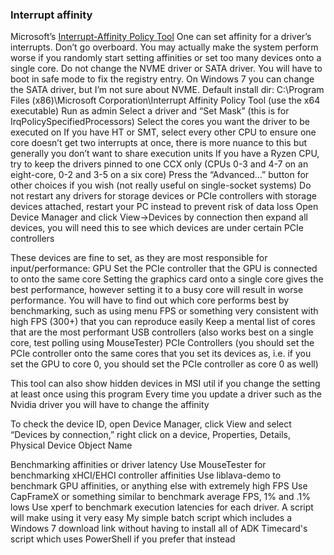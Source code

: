 ### Interrupt affinity

Microsoft’s [Interrupt-Affinity Policy Tool](https://drive.google.com/open?id=1_XHjXsWJOIoC5nu07bYQ-5padFQ5CQWI)
One can set affinity for a driver’s interrupts. Don’t go overboard. You may actually make the system perform worse if you randomly start setting affinities or set too many devices onto a single core.
Do not change the NVME driver or SATA driver. You will have to boot in safe mode to fix the registry entry. On Windows 7 you can change the SATA driver, but I’m not sure about NVME.
Default install dir: C:\Program Files (x86)\Microsoft Corporation\Interrupt Affinity Policy Tool (use the x64 executable)
Run as admin
Select a driver and “Set Mask” (this is for IrqPolicySpecifiedProcessors)
Select the cores you want the driver to be executed on
If you have HT or SMT, select every other CPU to ensure one core doesn’t get two interrupts at once, there is more nuance to this but generally you don’t want to share execution units
If you have a Ryzen CPU, try to keep the drivers pinned to one CCX only (CPUs 0-3 and 4-7 on an eight-core, 0-2 and 3-5 on a six core)
Press the “Advanced…” button for other choices if you wish (not really useful on single-socket systems)
Do not restart any drivers for storage devices or PCIe controllers with storage devices attached, restart your PC instead to prevent risk of data loss
Open Device Manager and click View→Devices by connection then expand all devices, you will need this to see which devices are under certain PCIe controllers

These devices are fine to set, as they are most responsible for input/performance:
GPU
Set the PCIe controller that the GPU is connected to onto the same core
Setting the graphics card onto a single core gives the best performance, however setting it to a busy core will result in worse performance. You will have to find out which core performs best by benchmarking, such as using menu FPS or something very consistent with high FPS (300+) that you can reproduce easily
Keep a mental list of cores that are the most performant
USB controllers (also works best on a single core, test polling using MouseTester)
PCIe Controllers (you should set the PCIe controller onto the same cores that you set its devices as, i.e. if you set the GPU to core 0, you should set the PCIe controller as core 0 as well)

This tool can also show hidden devices in MSI util if you change the setting at least once using this program
Every time you update a driver such as the Nvidia driver you will have to change the affinity



To check the device ID, open Device Manager, click View and select “Devices by connection,” right click on a device, Properties, Details, Physical Device Object Name


Benchmarking affinities or driver latency
Use MouseTester for benchmarking xHCI/EHCI controller affinities
Use liblava-demo to benchmark GPU affinities, or anything else with extremely high FPS
Use CapFrameX or something similar to benchmark average FPS, 1% and .1% lows
Use xperf to benchmark execution latencies for each driver. A script will make using it very easy
My simple batch script which includes a Windows 7 download link without having to install all of ADK
Timecard's script which uses PowerShell if you prefer that instead
